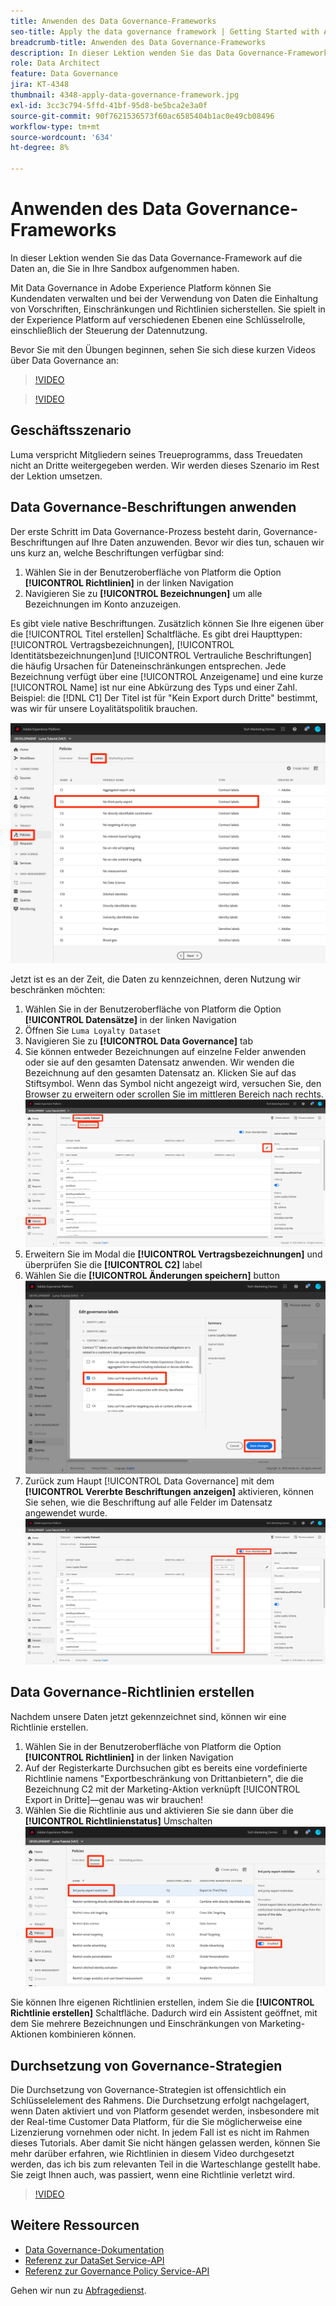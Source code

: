 ```yaml
---
title: Anwenden des Data Governance-Frameworks
seo-title: Apply the data governance framework | Getting Started with Adobe Experience Platform for Data Architects and Data Engineers
breadcrumb-title: Anwenden des Data Governance-Frameworks
description: In dieser Lektion wenden Sie das Data Governance-Framework auf die Daten an, die Sie in Ihre Sandbox aufgenommen haben.
role: Data Architect
feature: Data Governance
jira: KT-4348
thumbnail: 4348-apply-data-governance-framework.jpg
exl-id: 3cc3c794-5ffd-41bf-95d8-be5bca2e3a0f
source-git-commit: 90f7621536573f60ac6585404b1ac0e49cb08496
workflow-type: tm+mt
source-wordcount: '634'
ht-degree: 8%

---
```


# Anwenden des Data Governance-Frameworks

<!--15min-->

In dieser Lektion wenden Sie das Data Governance-Framework auf die Daten an, die Sie in Ihre Sandbox aufgenommen haben.

Mit Data Governance in Adobe Experience Platform können Sie Kundendaten verwalten und bei der Verwendung von Daten die Einhaltung von Vorschriften, Einschränkungen und Richtlinien sicherstellen. Sie spielt in der Experience Platform auf verschiedenen Ebenen eine Schlüsselrolle, einschließlich der Steuerung der Datennutzung.

Bevor Sie mit den Übungen beginnen, sehen Sie sich diese kurzen Videos über Data Governance an:
>[!VIDEO](https://video.tv.adobe.com/v/36653?quality=12&learn=on)

>[!VIDEO](https://video.tv.adobe.com/v/29708?quality=12&learn=on)

<!--
## Permissions required

In the [Configure Permissions](configure-permissions.md) lesson, you set up all the access controls required to complete this lesson, specifically:

* Permission items **[!UICONTROL Data Governance]** > **[!UICONTROL Manage Usage Labels]**, **[!UICONTROL Manage Data Usage Policies]** and **[!UICONTROL View Data Usage Policies]**
* Permission items **[!UICONTROL Data Management]** > **[!UICONTROL View Datasets]** and **[!UICONTROL Manage Datasets]**
* Permission item **[!UICONTROL Sandboxes]** > `Luma Tutorial`
* User-role access to the `Luma Tutorial Platform` Product Profile
-->

## Geschäftsszenario

Luma verspricht Mitgliedern seines Treueprogramms, dass Treuedaten nicht an Dritte weitergegeben werden. Wir werden dieses Szenario im Rest der Lektion umsetzen.

## Data Governance-Beschriftungen anwenden

Der erste Schritt im Data Governance-Prozess besteht darin, Governance-Beschriftungen auf Ihre Daten anzuwenden. Bevor wir dies tun, schauen wir uns kurz an, welche Beschriftungen verfügbar sind:

1. Wählen Sie in der Benutzeroberfläche von Platform die Option **[!UICONTROL Richtlinien]** in der linken Navigation
1. Navigieren Sie zu **[!UICONTROL Bezeichnungen]** um alle Bezeichnungen im Konto anzuzeigen.

Es gibt viele native Beschriftungen. Zusätzlich können Sie Ihre eigenen über die [!UICONTROL Titel erstellen] Schaltfläche. Es gibt drei Haupttypen: [!UICONTROL Vertragsbezeichnungen], [!UICONTROL Identitätsbezeichnungen]und [!UICONTROL Vertrauliche Beschriftungen] die häufig Ursachen für Dateneinschränkungen entsprechen. Jede Bezeichnung verfügt über eine [!UICONTROL Anzeigename] und eine kurze [!UICONTROL Name] ist nur eine Abkürzung des Typs und einer Zahl. Beispiel: die [!DNL C1] Der Titel ist für &quot;Kein Export durch Dritte&quot; bestimmt, was wir für unsere Loyalitätspolitik brauchen.

![Data Governance-Beschriftung](assets/governance-policies.png)

Jetzt ist es an der Zeit, die Daten zu kennzeichnen, deren Nutzung wir beschränken möchten:

1. Wählen Sie in der Benutzeroberfläche von Platform die Option **[!UICONTROL Datensätze]** in der linken Navigation
1. Öffnen Sie `Luma Loyalty Dataset`
1. Navigieren Sie zu **[!UICONTROL Data Governance]** tab
1. Sie können entweder Bezeichnungen auf einzelne Felder anwenden oder sie auf den gesamten Datensatz anwenden. Wir wenden die Bezeichnung auf den gesamten Datensatz an. Klicken Sie auf das Stiftsymbol. Wenn das Symbol nicht angezeigt wird, versuchen Sie, den Browser zu erweitern oder scrollen Sie im mittleren Bereich nach rechts.
   ![Data Governance](assets/governance-dataset.png)
1. Erweitern Sie im Modal die **[!UICONTROL Vertragsbezeichnungen]** und überprüfen Sie die **[!UICONTROL C2]** label
1. Wählen Sie die **[!UICONTROL Änderungen speichern]** button
   ![Data Governance](assets/governance-applyLabel.png)
1. Zurück zum Haupt [!UICONTROL Data Governance] mit dem **[!UICONTROL Vererbte Beschriftungen anzeigen]** aktivieren, können Sie sehen, wie die Beschriftung auf alle Felder im Datensatz angewendet wurde.
   ![Data Governance](assets/governance-labelsAdded.png)


<!--adding extra, unnecessary fields from field groups makes it harder to see which fields really need labels-->
<!--Are there any best practices for applying governance labels-->

## Data Governance-Richtlinien erstellen

Nachdem unsere Daten jetzt gekennzeichnet sind, können wir eine Richtlinie erstellen.

1. Wählen Sie in der Benutzeroberfläche von Platform die Option **[!UICONTROL Richtlinien]** in der linken Navigation
1. Auf der Registerkarte Durchsuchen gibt es bereits eine vordefinierte Richtlinie namens &quot;Exportbeschränkung von Drittanbietern&quot;, die die Bezeichnung C2 mit der Marketing-Aktion verknüpft [!UICONTROL Export in Dritte]—genau was wir brauchen!
1. Wählen Sie die Richtlinie aus und aktivieren Sie sie dann über die **[!UICONTROL Richtlinienstatus]** Umschalten
   ![Data Governance](assets/governance-enablePolicy.png)

Sie können Ihre eigenen Richtlinien erstellen, indem Sie die **[!UICONTROL Richtlinie erstellen]** Schaltfläche. Dadurch wird ein Assistent geöffnet, mit dem Sie mehrere Bezeichnungen und Einschränkungen von Marketing-Aktionen kombinieren können.

## Durchsetzung von Governance-Strategien

Die Durchsetzung von Governance-Strategien ist offensichtlich ein Schlüsselelement des Rahmens. Die Durchsetzung erfolgt nachgelagert, wenn Daten aktiviert und von Platform gesendet werden, insbesondere mit der Real-time Customer Data Platform, für die Sie möglicherweise eine Lizenzierung vornehmen oder nicht. In jedem Fall ist es nicht im Rahmen dieses Tutorials. Aber damit Sie nicht hängen gelassen werden, können Sie mehr darüber erfahren, wie Richtlinien in diesem Video durchgesetzt werden, das ich bis zum relevanten Teil in die Warteschlange gestellt habe. Sie zeigt Ihnen auch, was passiert, wenn eine Richtlinie verletzt wird.

>[!VIDEO](https://video.tv.adobe.com/v/33631/?t=151&quality=12&learn=on)


## Weitere Ressourcen

* [Data Governance-Dokumentation](https://experienceleague.adobe.com/docs/experience-platform/data-governance/home.html?lang=de)
* [Referenz zur DataSet Service-API](https://www.adobe.io/experience-platform-apis/references/dataset-service/)
* [Referenz zur Governance Policy Service-API](https://www.adobe.io/experience-platform-apis/references/policy-service/)

Gehen wir nun zu [Abfragedienst](run-queries.md).
